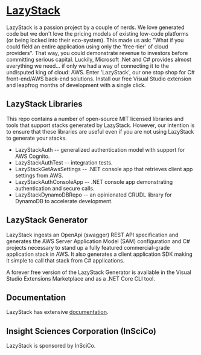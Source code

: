# <a href="https://inscico.github.io/LazyStack/">LazyStack</a>
LazyStack is a passion project by a couple of nerds. We love generated code 
but we don't love the pricing models of existing low-code platforms 
(or being locked into their eco-system). This made us ask: "What if you 
could field an entire application using only the 'free-tier' of cloud 
providers". That way, you could demonstrate revenue to investors before
 committing serious capital. Luckily, Microsoft .Net and C# provides 
almost everything we need... if only we had a way of connecting it to
 the undisputed king of cloud: AWS. Enter 'LazyStack', our one stop shop
 for C# front-end/AWS back-end solutions. Install our free Visual Studio 
extension and leapfrog months of development with a single click.
## LazyStack Libraries
This repo contains a number of open-source MIT licensed libraries and tools that 
support stacks generated by LazyStack.  However, our intention is to ensure that 
these libraries are useful even if you are not using LazyStack to generate your stacks.

- LazyStackAuth -- generalized authentication model with support for AWS Cognito.
- LazyStackAuthTest -- integration tests.
- LazyStackGetAwsSettings -- .NET console app that retrieves client app settings from AWS.
- LazyStackAuthConsoleApp -- .NET console app demonstrating authentication and secure calls.
- LazyStackDynamoDBRepo -- an opinionated CRUDL library for DynamoDB to accelerate development.

## LazyStack Generator
LazyStack ingests an OpenApi (swagger) REST API specification and generates the AWS Server Application Model (SAM) 
configuration and C# projects necessary to stand up a fully featured commercial-grade application stack in AWS. 
It also generates a client application SDK making it simple to call that stack from C# applications.

A forever free version of the LazyStack Generator is available in the Visual Studio Extensions Marketplace and as a 
.NET Core CLI tool.

## Documentation
LazyStack has extensive <a href="https://inscico.github.io/LazyStack/">documentation</a>. 

## Insight Sciences Corporation (InSciCo)
LazyStack is sponsored by InSciCo.